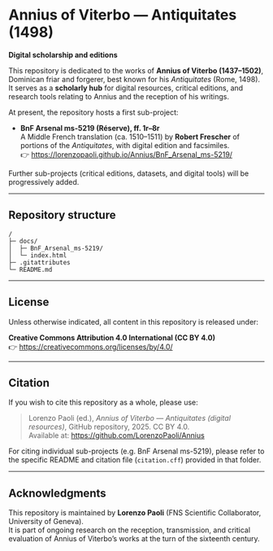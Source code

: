 # Annius of Viterbo — Antiquitates (1498)  
**Digital scholarship and editions**

This repository is dedicated to the works of **Annius of Viterbo (1437–1502)**, Dominican friar and forgerer, best known for his *Antiquitates* (Rome, 1498).  
It serves as a **scholarly hub** for digital resources, critical editions, and research tools relating to Annius and the reception of his writings.

At present, the repository hosts a first sub-project:

- **BnF Arsenal ms-5219 (Réserve), ff. 1r–8r**  
  A Middle French translation (ca. 1510–1511) by **Robert Frescher** of portions of the *Antiquitates*, with digital edition and facsimiles.  
  👉 https://lorenzopaoli.github.io/Annius/BnF_Arsenal_ms-5219/

Further sub-projects (critical editions, datasets, and digital tools) will be progressively added.

---

## Repository structure
```
/
├─ docs/
│  ├─ BnF_Arsenal_ms-5219/
│  └─ index.html
├─ .gitattributes
└─ README.md
```
---

## License

Unless otherwise indicated, all content in this repository is released under:  

**Creative Commons Attribution 4.0 International (CC BY 4.0)**  
👉 https://creativecommons.org/licenses/by/4.0/

---

## Citation

If you wish to cite this repository as a whole, please use:  

> Lorenzo Paoli (ed.), *Annius of Viterbo — Antiquitates (digital resources)*, GitHub repository, 2025. CC BY 4.0.  
> Available at: https://github.com/LorenzoPaoli/Annius

For citing individual sub-projects (e.g. BnF Arsenal ms-5219), please refer to the specific README and citation file (`citation.cff`) provided in that folder.

---

## Acknowledgments

This repository is maintained by **Lorenzo Paoli** (FNS Scientific Collaborator, University of Geneva).  
It is part of ongoing research on the reception, transmission, and critical evaluation of Annius of Viterbo’s works at the turn of the sixteenth century.
